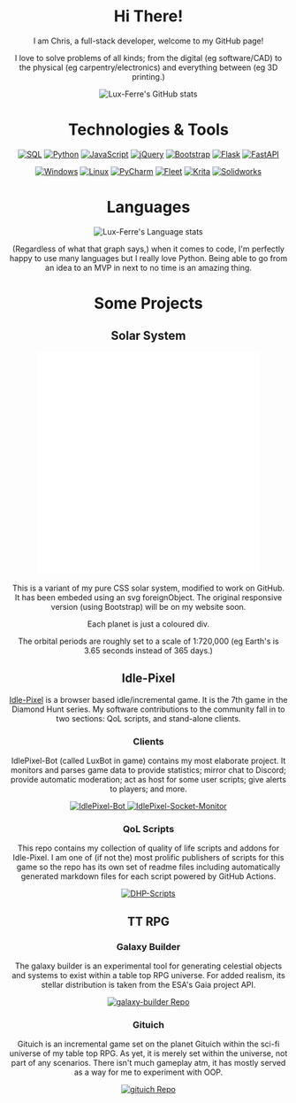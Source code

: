 <h1 align="center">Hi There!</h1>
<p align="center">
 I am Chris, a full-stack developer, welcome to my GitHub page!
</p>
<p align="center">
 I love to solve problems of all kinds; from the digital (eg software/CAD) to the physical (eg carpentry/electronics) and everything between (eg 3D printing.)
</p>

<p align="center">
 <img src="https://github-readme-stats-luxferre.vercel.app/api?username=Lux-Ferre&hide=stars&show_icons=true&theme=radical&rank_icon=github&include_all_commits=true&custom_title=Lux-Ferres%20GitHub%20Stats" title="Lux-Ferre's GitHub stats" />
</p>

<h1 align="center">Technologies & Tools</h1>

<p align="center">
 <a href="https://sqlite.org/"><img src="https://readme-components.vercel.app/api?component=logo&logo=sqlite&fill=b51d5a&textfill=000000&desc=SQL" title="SQL" /></a>
 <a href="https://python.org"><img src="https://readme-components.vercel.app/api?component=logo&logo=python&fill=b51d5a&textfill=000000" title="Python" /></a>
 <a href="https://ecma-international.org"><img src="https://readme-components.vercel.app/api?component=logo&logo=javascript&fill=b51d5a&textfill=000000&desc=JavaScript" title="JavaScript" /></a>
 <a href="https://jquery.com"><img src="https://readme-components.vercel.app/api?component=logo&logo=jquery&fill=b51d5a&textfill=000000&desc=%6AQuery" title="jQuery" /></a>
 <a href="https://getbootstrap.com"><img src="https://readme-components.vercel.app/api?component=logo&logo=bootstrap&fill=b51d5a&textfill=000000" title="Bootstrap" /></a>
 <a href="https://flask.palletsprojects.com"><img src="https://readme-components.vercel.app/api?component=logo&logo=flask&fill=b51d5a&textfill=000000" title="Flask" /></a>
 <a href="https://fastapi.tiangolo.com"><img src="https://readme-components.vercel.app/api?component=logo&logo=fastapi&fill=b51d5a&textfill=000000&desc=FastAPI" title="FastAPI" /></a>
</p>

<p align="center">
 <a href="https://microsoft.com"><img src="https://readme-components.vercel.app/api?component=logo&logo=windows&fill=b51d5a&textfill=000000" title="Windows" /></a>
 <a href="https://linux.org"><img src="https://readme-components.vercel.app/api?component=logo&logo=linux&fill=b51d5a&textfill=000000" title="Linux" /></a>
 <a href="https://jetbrains.com/pycharm/"><img src="https://readme-components.vercel.app/api?component=logo&logo=pycharm&fill=b51d5a&textfill=000000&desc=PyCharm" title="PyCharm" /></a>
 <a href="https://jetbrains.com/fleet/"><img src="https://readme-components.vercel.app/api?component=logo&logo=jetbrains&fill=b51d5a&textfill=000000&desc=fleet" title="Fleet" /></a>
 <a href="https://krita.org"><img src="https://readme-components.vercel.app/api?component=logo&logo=krita&fill=b51d5a&textfill=000000" title="Krita" /></a>
 <a href="https://solidworks.com"><img src="https://readme-components.vercel.app/api?component=logo&logo=dassaultsystemes&desc=SolidWorks&fill=b51d5a&textfill=000000" title="Solidworks" /></a>
</p>

<h1 align="center">Languages</h1>

<p align="center">
 <img src="https://github-readme-stats-luxferre.vercel.app/api/top-langs?username=Lux-Ferre&show_icons=true&theme=radical&layout=compact" title="Lux-Ferre's Language stats" />
</p>

<p align="center">
 (Regardless of what that graph says,) when it comes to code, I'm perfectly happy to use many languages but I really love Python. Being able to go from an idea to an MVP in next to no time is an amazing thing.
</p>

<h1 align="center">Some Projects</h1>

<h2 align="center">Solar System</h2>
<div align="center">
    <img src="solar_system.svg" width="400" height="400">
</div>
<p align="center">
 This is a variant of my pure CSS solar system, modified to work on GitHub. It has been embeded using an svg foreignObject.
 The original responsive version (using Bootstrap) will be on my website soon.
</p>
<p align="center">
 Each planet is just a coloured div. 
</p>
<p align="center">
 The orbital periods are roughly set to a scale of 1:720,000 (eg Earth's is 3.65 seconds instead of 365 days.)
</p>

<h2 align="center">Idle-Pixel</h2>
<p align="center">
 <a href="https://idle-pixel.com">Idle-Pixel</a> is a browser based idle/incremental game. It is the 7th game in the Diamond Hunt series. My software contributions to the community fall in to two sections: QoL scripts, and stand-alone clients.
</p>

<h3 align="center">Clients</h3>

<p align="center">
 IdlePixel-Bot (called LuxBot in game) contains my most elaborate project. It monitors and parses game data to provide statistics; mirror chat to Discord; provide automatic moderation; act as host for some user scripts; give alerts to players; and more.
</p>

<p align="center">
 <a href="https://github.com/Lux-Ferre/IdlePixel-Bot">
  <img src="https://github-readme-stats-luxferre.vercel.app/api/pin?username=Lux-Ferre&repo=IdlePixel-Bot&theme=radical" title="IdlePixel-Bot" />
 </a>
 <a href="https://github.com/Lux-Ferre/idlepixel-websocket-monitor">
  <img src="https://github-readme-stats-luxferre.vercel.app/api/pin?username=Lux-Ferre&repo=idlepixel-websocket-monitor&theme=radical" title="IdlePixel-Socket-Monitor" />
 </a>
</p>

<h3 align="center">QoL Scripts</h3>

<p align="center">
 This repo contains my collection of quality of life scripts and addons for Idle-Pixel. I am one of (if not the) most prolific publishers of scripts for this game so the repo has its own set of readme files including automatically generated markdown files for each script powered by GitHub Actions.
</p>

<p align="center">
 <a href="https://github.com/Lux-Ferre/DHP-Scripts">
  <img src="https://github-readme-stats-luxferre.vercel.app/api/pin?username=Lux-Ferre&repo=DHP-Scripts&theme=radical" title="DHP-Scripts" />
 </a>
</p>

<h2 align="center">TT RPG</h2>

<h3 align="center">Galaxy Builder</h3>
<p align="center">
 The galaxy builder is an experimental tool for generating celestial objects and systems to exist within a table top RPG universe. For added realism, its stellar distribution is taken from the ESA's Gaia project API.
</p>

<p align="center">
 <a href="https://github.com/Lux-Ferre/galaxy-builder">
  <img src="https://github-readme-stats-luxferre.vercel.app/api/pin?username=Lux-Ferre&repo=galaxy-builder&theme=radical" title="galaxy-builder Repo" />
 </a>
</p>

<h3 align="center">Gituich</h3>
<p align="center">
 Gituich is an incremental game set on the planet Gituich within the sci-fi universe of my table top RPG. As yet, it is merely set within the universe, not part of any scenarios. There isn't much gameplay atm, it has mostly served as a way for me to experiment with OOP.
</p>

<p align="center">
 <a href="https://github.com/Lux-Ferre/gituich">
  <img src="https://github-readme-stats-luxferre.vercel.app/api/pin?username=Lux-Ferre&repo=gituich&theme=radical" title="gituich Repo" />
 </a>
</p>
<!--
<h2 align="center">Misc Repos</h2>
<p align="center">
 <a href="">
  <img src="" title="" />
 </a>
</p>
-->
